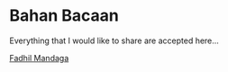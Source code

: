 Bahan Bacaan
==============
Everything that I would like to share are accepted here...

[Fadhil Mandaga](mailto:firodj@gmail.com)

